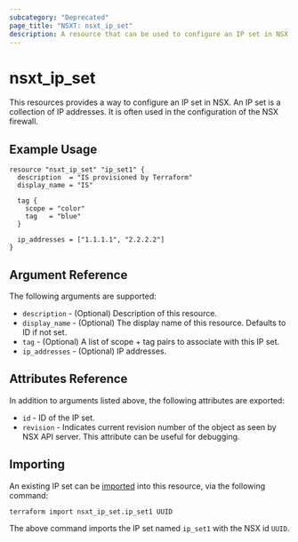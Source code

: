```yaml
---
subcategory: "Deprecated"
page_title: "NSXT: nsxt_ip_set"
description: A resource that can be used to configure an IP set in NSX.
---
```


# nsxt_ip_set

This resources provides a way to configure an IP set in NSX. An IP set is a collection of IP addresses. It is often used in the configuration of the NSX firewall.

## Example Usage

```hcl
resource "nsxt_ip_set" "ip_set1" {
  description  = "IS provisioned by Terraform"
  display_name = "IS"

  tag {
    scope = "color"
    tag   = "blue"
  }

  ip_addresses = ["1.1.1.1", "2.2.2.2"]
}
```

## Argument Reference

The following arguments are supported:

* `description` - (Optional) Description of this resource.
* `display_name` - (Optional) The display name of this resource. Defaults to ID if not set.
* `tag` - (Optional) A list of scope + tag pairs to associate with this IP set.
* `ip_addresses` - (Optional) IP addresses.

## Attributes Reference

In addition to arguments listed above, the following attributes are exported:

* `id` - ID of the IP set.
* `revision` - Indicates current revision number of the object as seen by NSX API server. This attribute can be useful for debugging.

## Importing

An existing IP set can be [imported][docs-import] into this resource, via the following command:

[docs-import]: https://developer.hashicorp.com/terraform/cli/import

```shell
terraform import nsxt_ip_set.ip_set1 UUID
```

The above command imports the IP set named `ip_set1` with the NSX id `UUID`.
